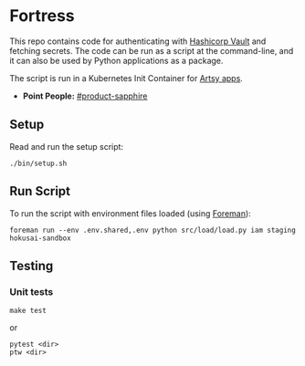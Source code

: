 # Fortress

This repo contains code for authenticating with [Hashicorp Vault](https://www.vaultproject.io/) and fetching secrets. The code can be run as a script at the command-line, and it can also be used by Python applications as a package.

The script is run in a Kubernetes Init Container for [Artsy apps](https://github.com/artsy/hokusai-sandbox/blob/e04dc52c7e5cd0144c34ba0541e7d32fc84bc15f/hokusai/staging.yml#L35).

* __Point People:__ [#product-sapphire][sapphire_channel]


## Setup

Read and run the setup script:
```
./bin/setup.sh
```

## Run Script

To run the script with environment files loaded (using [Foreman](https://github.com/ddollar/foreman)):

```
foreman run --env .env.shared,.env python src/load/load.py iam staging hokusai-sandbox
```

## Testing

### Unit tests

```
make test
```

or

```
pytest <dir>
ptw <dir>
```

[sapphire_channel]: https://artsy.slack.com/messages/product-sapphire "#product-sapphire Slack Channel"
